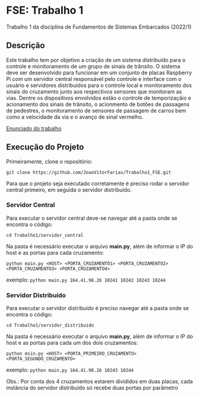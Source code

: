 # FSE: Trabalho 1

Trabalho 1 da disciplina de Fundamentos de Sistemas Embarcados (2022/1)

## Descrição

Este trabalho tem por objetivo a criação de um sistema distribuído para o controle e monitoramento de um grupo de sinais de trânsito. O sistema deve ser desenvolvido para funcionar em um conjunto de placas Raspberry Pi com um servidor central responsável pelo controle e interface com o usuário e servidores distribuídos para o controle local e monitoramento dos sinais do cruzamento junto aos respectivos sensores que monitoram as vias. Dentre os dispositivos envolvidos estão o controle de temporizaçãio e acionamento dos sinais de trânsito, o acionmento de botões de passagens de pedestres, o monitoramento de sensores de passagem de carros bem como a velocidade da via e o avanço de sinal vermelho.

[Enunciado do trabalho](https://gitlab.com/fse_fga/trabalhos-2022_1/trabalho-1-2022-1)

## Execução do Projeto

Primeiramente, clone o repositório:

``` git clone https://github.com/JoaoVitorFarias/Trabalho1_FSE.git ```

Para que o projeto seja executado corretamente é preciso rodar o servidor central primeiro, em seguida o servidor distribuído.


### Servidor Central

Para executar o servidor central deve-se navegar até a pasta onde se encontra o código:

``` cd Trabalho1/servidor_central ``` 

Na pasta é necessário executar o arquivo **main.py**, além de informar o IP do host e as portas para cada cruzamento:

``` python main.py <HOST> <PORTA_CRUZAMENTO1> <PORTA_CRUZAMENTO2> <PORTA_CRUZAMENTO3> <PORTA_CRUZAMENTO4> ``` 

exemplo: ``` python main.py 164.41.98.26 10241 10242 10243 10244 ``` 

### Servidor Distribuído

Para executar o servidor distribuído é preciso navegar até a pasta onde se encontra o código:

``` cd Trabalho1/servidor_distribuido ``` 

Na pasta é necessário executar o arquivo **main.py**, além de informar o IP do host e as portas para cada um dos dois cruzamentos:

``` python msin.py <HOST> <PORTA_PRIMEIRO_CRUZAMENTO> <PORTA_SEGUNDO_CRUZAMENTO> ``` 

exemplo: ``` python main.py 164.41.98.26 10243 10244 ``` 

Obs.: Por conta dos 4 cruzamentos estarem divididos em duas placas, cada instância do servidor distribuído só recebe duas portas por parâmetro


